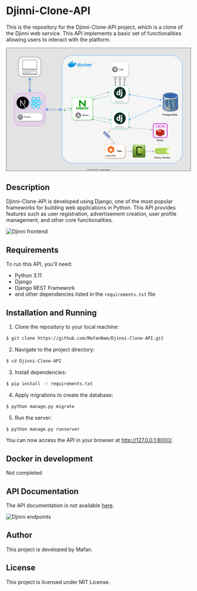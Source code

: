# Djinni-Clone-API

This is the repository for the Djinni-Clone-API project, which is a clone of the Djinni web service. This API implements
a basic set of functionalities allowing users to interact with the platform.

![Djinni title](https://raw.githubusercontent.com/MafanNam/Djinni-Clone-API/dev-0.4/screanshots/title.svg)

## Description

Djinni-Clone-API is developed using Django, one of the most popular frameworks for building web applications in Python.
This API provides features such as user registration, advertisement creation, user profile management, and other core
functionalities.

![Djinni frontend](https://raw.githubusercontent.com/MafanNam/Djinni-Clone-API/dev-0.4/screanshots/frontend.gif)


## Requirements

To run this API, you'll need:

- Python 3.11
- Django
- Django REST Framework
- and other dependencies listed in the `requirements.txt` file

## Installation and Running

1. Clone the repository to your local machine:

```bash
$ git clone https://github.com/MafanNam/Djinni-Clone-API.git
```

2. Navigate to the project directory:

```bash
$ cd Djinni-Clone-API
```

3. Install dependencies:

```bash
$ pip install -r requirements.txt
```

4. Apply migrations to create the database:

```bash
$ python manage.py migrate
```

5. Run the server:

```bash
$ python manage.py runserver
```

You can now access the API in your browser at http://127.0.0.1:8000/.

## Docker in development
Not completed

## API Documentation

The API documentation is not available [here](link-to-your-api-docs).

![Djinni endpoints](https://raw.githubusercontent.com/MafanNam/Djinni-Clone-API/dev-0.4/screanshots/endpoints.gif)


## Author

This project is developed by Mafan.

## License

This project is licensed under MIT License.
